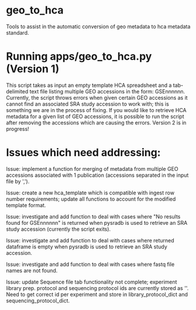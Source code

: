# geo_to_hca
Tools to assist in the automatic conversion of geo metadata to hca metadata standard.

# Running apps/geo_to_hca.py (Version 1)
This script takes as input an empty template HCA spreadsheet and a tab-delimited text file listing multiple GEO accessions in the form: GSEnnnnnn. Currently, the script throws errors when given certain GEO accessions as it cannot find an associated SRA study accession to work with; this is something we are in the process of fixing. If you would like to retrieve HCA metadata for a given list of GEO accessions, it is possible to run the script after removing the accessions which are causing the errors. Version 2 is in progress!

# Issues which need addressing:

Issue: implement a function for merging of metadata from multiple GEO accessions associated with 1
       publication (accessions separated in the input file by ',').
        
Issue: create a new hca_template which is compatible with ingest row number requirements;
       update all functions to account for the modified template format.
        
Issue: investigate and add function to deal with cases where "No results found for GSEnnnnnn"
       is returned when pysradb is used to retrieve an SRA study accession (currently the script exits).

Issue: investigate and add function to deal with cases where returned dataframe is empty when pysradb
       is used to retrieve an SRA study accession.

Issue: investigate and add function to deal with cases where fastq file names are not found.

Issue: update Sequence file tab functionality not complete; experiment library prep. protocol and sequencing protocol ids are currently stored as ''. Need to get correct id per experiment and store in library_protocol_dict and sequencing_protocol_dict.
